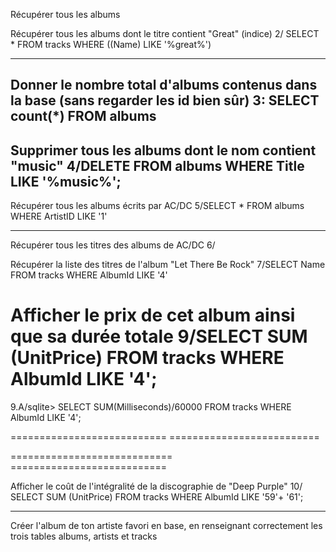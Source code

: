 Récupérer tous les albums


Récupérer tous les albums dont le titre contient "Great" (indice)
2/ SELECT * FROM tracks WHERE ((Name) LIKE '%great%')

----------------------------------------------------------

Donner le nombre total d'albums contenus dans la base (sans regarder les id bien sûr)
3: SELECT count(*) FROM albums
----------------------------------------------------------
Supprimer tous les albums dont le nom contient "music"
4/DELETE FROM albums WHERE Title LIKE '%music%'; 
----------------------------------------------------------

Récupérer tous les albums écrits par AC/DC
5/SELECT * FROM albums WHERE ArtistID LIKE '1'

----------------------------------------------------------

Récupérer tous les titres des albums de AC/DC
6/

Récupérer la liste des titres de l'album "Let There Be Rock"
7/SELECT Name  FROM tracks WHERE AlbumId LIKE '4' 

Afficher le prix de cet album ainsi que sa durée totale
9/SELECT SUM (UnitPrice) FROM tracks WHERE AlbumId LIKE '4';
====================================================
9.A/sqlite> SELECT SUM(Milliseconds)/60000 FROM tracks WHERE AlbumId LIKE '4';

===========================     ==========================

============================    ===========================



Afficher le coût de l'intégralité de la discographie de "Deep Purple"
10/ SELECT SUM (UnitPrice) FROM tracks WHERE AlbumId LIKE '59'+ '61';


---------------------------------------------------------

Créer l'album de ton artiste favori en base, en renseignant correctement les trois tables albums, artists et tracks
